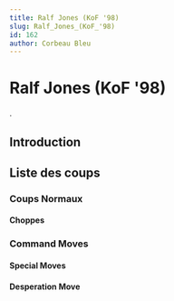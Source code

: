 ```yaml
---
title: Ralf Jones (KoF '98)
slug: Ralf_Jones_(KoF_'98)
id: 162
author: Corbeau Bleu
---
```


# Ralf Jones (KoF '98)

.

## Introduction

## Liste des coups

### Coups Normaux

#### Choppes

### Command Moves

#### Special Moves

#### Desperation Move

